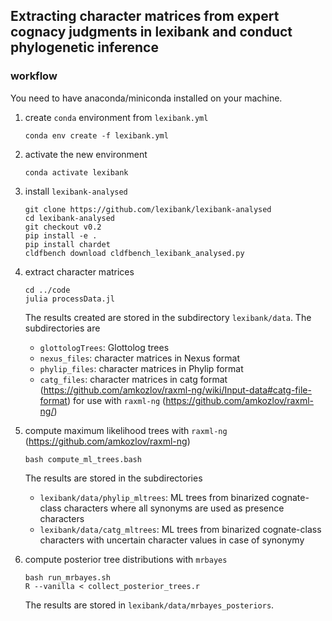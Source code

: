 ## Extracting character matrices from expert cognacy judgments in lexibank and conduct phylogenetic inference

### workflow

You need to have anaconda/miniconda installed on your machine.

1. create `conda` environment from `lexibank.yml`

   ```shell
   conda env create -f lexibank.yml
   ```

2. activate the new environment

   ```shell
   conda activate lexibank
   ```

3. install `lexibank-analysed`

   ```shell
   git clone https://github.com/lexibank/lexibank-analysed
   cd lexibank-analysed
   git checkout v0.2
   pip install -e .
   pip install chardet
   cldfbench download cldfbench_lexibank_analysed.py
   ```

4. extract character matrices
   ```shell
   cd ../code
   julia processData.jl
   ```

   The results created are stored in the subdirectory `lexibank/data`. The subdirectories are

   - `glottologTrees`: Glottolog trees
   - `nexus_files`: character matrices in Nexus format
   - `phylip_files`: character matrices in Phylip format
   - `catg_files`: character matrices in catg format (https://github.com/amkozlov/raxml-ng/wiki/Input-data#catg-file-format) for use with `raxml-ng` (https://github.com/amkozlov/raxml-ng/)

5. compute maximum likelihood trees with `raxml-ng` (https://github.com/amkozlov/raxml-ng)

   ```shell
   bash compute_ml_trees.bash
   ```
   The results are stored in the subdirectories 

   - `lexibank/data/phylip_mltrees`: ML trees from binarized cognate-class characters where all synonyms are used as presence characters
   - `lexibank/data/catg_mltrees`: ML trees from binarized cognate-class characters with uncertain character values in case of synonymy



6. compute posterior tree distributions with `mrbayes` 

   ```shell
   bash run_mrbayes.sh
   R --vanilla < collect_posterior_trees.r
   ```

   The results are stored in `lexibank/data/mrbayes_posteriors`.
